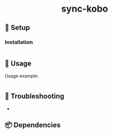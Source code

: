 <h1 align="center">sync-kobo</h1>

## 🚧 Setup

### Installation

```

```

## 🔧 Usage

Usage example:

```

```

<!-- jinja-block help
Help text:

```
> sync_kobo -h

{{ execute_command("./sync_kobo/cli.py -h") }}

```
jinja-block help-->
<!-- jinja-out help start-->
<!-- jinja-out help end-->



## 🎯 Troubleshooting

*


## 📦 Dependencies

<!-- jinja-block deps
{{ "\n".join(dep_strings) }}
jinja-block deps-->
<!-- jinja-out deps start-->

<!-- jinja-out deps end-->
